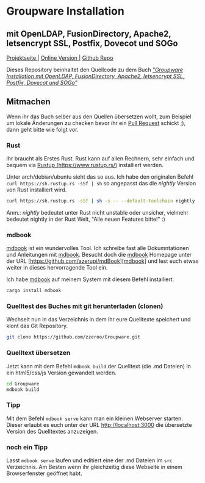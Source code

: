 # Groupware Installation
## mit OpenLDAP, FusionDirectory, Apache2, letsencrypt SSL, Postfix, Dovecot und SOGo

[Projektseite |][homepage]&nbsp;[Online Version |][buch]&nbsp;[Github Repo][github]

Dieses Repository beinhaltet den Quellcode zu dem Buch [*"Groupware Installation mit OpenLDAP, FusionDirectory, Apache2, letsencrypt SSL, Postfix, Dovecot und SOGo"*][buch]

## Mitmachen

Wenn ihr das Buch selber aus den Quellen übersetzen wollt, zum Beispiel um lokale Änderungen zu checken bevor ihr ein [Pull Request](https://help.github.com/articles/about-pull-requests/) schickt ;), dann geht bitte wie folgt vor.

### Rust

Ihr braucht als Erstes Rust. Rust kann auf allen Rechnern, sehr einfach und bequem via [Rustup (https://www.rustup.rs/)][rustup] installiert werden.

Unter arch/debian/ubuntu sieht das so aus. Ich habe den originalen Befehl `curl https://sh.rustup.rs -sSf | sh` so angepasst das die *nightly* Version von Rust installiert wird.

```bash
curl https://sh.rustup.rs -sSf | sh -s -- --default-toolchain nightly
```

Anm.: *nightly* bedeutet unter Rust nicht unstable oder unsicher, vielmehr bedeutet nightly in der Rust Welt, "Alle neuen Features bitte!" :)


### mdbook

[mdbook][mdbook] ist ein wundervolles Tool. Ich schreibe fast alle Dokumntationen und Anleitungen mit [mdbook][mdbook]. Besucht doch die [mdbook][mdbook] Homepage unter der URL [https://github.com/azerupi/mdBook][mdbook] und lest euch etwas weiter in dieses hervorragende Tool ein.

Ich habe [mdbook][mdbook] auf meinem System mit diesem Befehl installiert.

```bash
cargo install mdbook
```

### Quelltest des Buches mit git herunterladen (clonen)

Wechselt nun in das Verzeichnis in dem ihr eure Quelltexte speichert und klont das Git Repository.

```bash
git clone https://github.com/zzeroo/Groupware.git
```

### Quelltext übersetzen

Jetzt kann mit dem Befehl `mdbook build` der Quelltext (die .md Dateien) in ein html5/css/js Version gewandelt werden.

```bash
cd Groupware
mdbook build
```

### Tipp
Mit dem Befehl `mdbook serve` kann man ein kleinen Webserver starten. Dieser erlaubt es euch unter der URL [http://localhost:3000](http://localhost:3000) die übersetzte Version des Quelltextes anzuzeigen.

### noch ein Tipp

Lasst `mdbook serve` laufen und editiert eine der .md Dateien im `src` Verzeichnis. Am Besten wenn ihr gleichzeitig diese Webseite in einem Browserfenster geöffnet habt.


[homepage]: https://zzeroo.com
[buch]: https://zzeroo.org/Groupware
[github]: https://github.com/zzeroo/Groupware
[rustup]: https://www.rustup.rs/
[mdbook]: https://github.com/azerupi/mdBook
